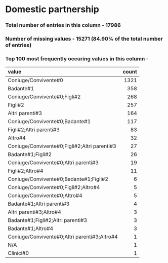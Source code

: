 
# Domestic partnership

### Total number of entries in this column - 17986

### Number of missing values - 15271 (84.90% of the total number of entries)

### Top 100 most frequently occuring values in this column -

| value                                        |   count |
|:---------------------------------------------|--------:|
| Coniuge/Convivente#0                         |    1321 |
| Badante#1                                    |     358 |
| Coniuge/Convivente#0;Figli#2                 |     268 |
| Figli#2                                      |     257 |
| Altri parenti#3                              |     164 |
| Coniuge/Convivente#0;Badante#1               |     117 |
| Figli#2;Altri parenti#3                      |      83 |
| Altro#4                                      |      32 |
| Coniuge/Convivente#0;Figli#2;Altri parenti#3 |      27 |
| Badante#1;Figli#2                            |      26 |
| Coniuge/Convivente#0;Altri parenti#3         |      19 |
| Figli#2;Altro#4                              |      11 |
| Coniuge/Convivente#0;Badante#1;Figli#2       |       6 |
| Coniuge/Convivente#0;Figli#2;Altro#4         |       5 |
| Coniuge/Convivente#0;Altro#4                 |       5 |
| Badante#1;Altri parenti#3                    |       4 |
| Altri parenti#3;Altro#4                      |       3 |
| Badante#1;Figli#2;Altri parenti#3            |       3 |
| Badante#1;Altro#4                            |       3 |
| Coniuge/Convivente#0;Altri parenti#3;Altro#4 |       1 |
| N/A                                          |       1 |
| Clinici#0                                    |       1 |
